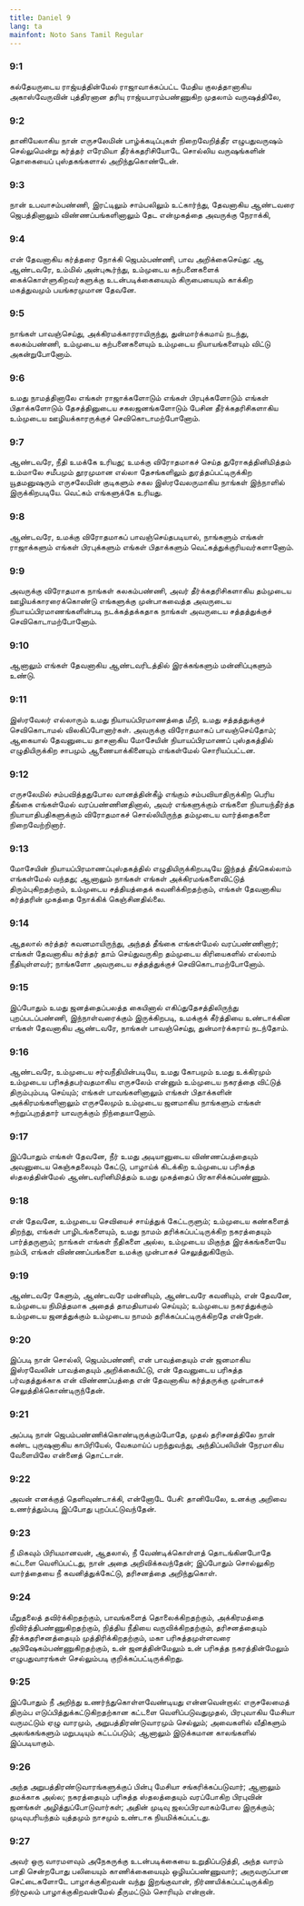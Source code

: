 ```yaml
---
title: Daniel 9
lang: ta
mainfont: Noto Sans Tamil Regular
---
```


###  9:1

கல்தேயருடைய ராஜ்யத்தின்மேல் ராஜாவாக்கப்பட்ட மேதிய குலத்தானாகிய அகாஸ்வேருவின் புத்திரனான தரியு ராஜ்யபாரம்பண்ணுகிற முதலாம் வருஷத்திலே,

###  9:2

தானியேலாகிய நான் எருசலேமின் பாழ்க்கடிப்புகள் நிறைவேறித்தீர எழுபதுவருஷம் செல்லுமென்று கர்த்தர் எரேமியா தீர்க்கதரிசியோடே சொல்லிய வருஷங்களின் தொகையைப் புஸ்தகங்களால் அறிந்துகொண்டேன்.

###  9:3

நான் உபவாசம்பண்ணி, இரட்டிலும் சாம்பலிலும் உட்கார்ந்து, தேவனாகிய ஆண்டவரை ஜெபத்தினாலும் விண்ணப்பங்களினாலும் தேட என்முகத்தை அவருக்கு நேராக்கி,

###  9:4

என் தேவனாகிய கர்த்தரை நோக்கி ஜெபம்பண்ணி, பாவ அறிக்கைசெய்து: ஆ ஆண்டவரே, உம்மில் அன்புகூர்ந்து, உம்முடைய கற்பனைகளைக் கைக்கொள்ளுகிறவர்களுக்கு உடன்படிக்கையையும் கிருபையையும் காக்கிற மகத்துவமும் பயங்கரமுமான தேவனே.

###  9:5

நாங்கள் பாவஞ்செய்து, அக்கிரமக்காரராயிருந்து, துன்மார்க்கமாய் நடந்து, கலகம்பண்ணி, உம்முடைய கற்பனைகளையும் உம்முடைய நியாயங்களையும் விட்டு அகன்றுபோனோம்.

###  9:6

உமது நாமத்தினாலே எங்கள் ராஜாக்களோடும் எங்கள் பிரபுக்களோடும் எங்கள் பிதாக்களோடும் தேசத்தினுடைய சகலஜனங்களோடும் பேசின தீர்க்கதரிசிகளாகிய உம்முடைய ஊழியக்காரருக்குச் செவிகொடாமற்போனோம்.

###  9:7

ஆண்டவரே, நீதி உமக்கே உரியது; உமக்கு விரோதமாகச் செய்த துரோகத்தினிமித்தம் உம்மாலே சமீபமும் தூரமுமான எல்லா தேசங்களிலும் துரத்தப்பட்டிருக்கிற யூதமனுஷரும் எருசலேமின் குடிகளும் சகல இஸ்ரவேலருமாகிய நாங்கள் இந்நாளில் இருக்கிறபடியே. வெட்கம் எங்களுக்கே உரியது.

###  9:8

ஆண்டவரே, உமக்கு விரோதமாகப் பாவஞ்செய்தபடியால், நாங்களும் எங்கள் ராஜாக்களும் எங்கள் பிரபுக்களும் எங்கள் பிதாக்களும் வெட்கத்துக்குரியவர்களானோம்.

###  9:9

அவருக்கு விரோதமாக நாங்கள் கலகம்பண்ணி, அவர் தீர்க்கதரிசிகளாகிய தம்முடைய ஊழியக்காரரைக்கொண்டு எங்களுக்கு முன்பாகவைத்த அவருடைய நியாயப்பிரமாணங்களின்படி நடக்கத்தக்கதாக நாங்கள் அவருடைய சத்தத்துக்குச் செவிகொடாமற்போனோம்.

###  9:10

ஆனாலும் எங்கள் தேவனாகிய ஆண்டவரிடத்தில் இரக்கங்களும் மன்னிப்புகளும் உண்டு.

###  9:11

இஸ்ரவேலர் எல்லாரும் உமது நியாயப்பிரமாணத்தை மீறி, உமது சத்தத்துக்குச் செவிகொடாமல் விலகிப்போனார்கள். அவருக்கு விரோதமாகப் பாவஞ்செய்தோம்; ஆகையால் தேவனுடைய தாசனாகிய மோசேயின் நியாயப்பிரமாணப் புஸ்தகத்தில் எழுதியிருக்கிற சாபமும் ஆணையாக்கினையும் எங்கள்மேல் சொரியப்பட்டன.

###  9:12

எருசலேமில் சம்பவித்ததுபோல வானத்தின்கீழ் எங்கும் சம்பவியாதிருக்கிற பெரிய தீங்கை எங்கள்மேல் வரப்பண்ணினதினால், அவர் எங்களுக்கும் எங்களை நியாயந்தீர்த்த நியாயாதிபதிகளுக்கும் விரோதமாகச் சொல்லியிருந்த தம்முடைய வார்த்தைகளை நிறைவேற்றினார்.

###  9:13

மோசேயின் நியாயப்பிரமாணப்புஸ்தகத்தில் எழுதியிருக்கிறபடியே இந்தத் தீங்கெல்லாம் எங்கள்மேல் வந்தது; ஆனாலும் நாங்கள் எங்கள் அக்கிரமங்களைவிட்டுத் திரும்புகிறதற்கும், உம்முடைய சத்தியத்தைக் கவனிக்கிறதற்கும், எங்கள் தேவனாகிய கர்த்தரின் முகத்தை நோக்கிக் கெஞ்சினதில்லை.

###  9:14

ஆதலால் கர்த்தர் கவனமாயிருந்து, அந்தத் தீங்கை எங்கள்மேல் வரப்பண்ணினார்; எங்கள் தேவனாகிய கர்த்தர் தாம் செய்துவருகிற தம்முடைய கிரியைகளில் எல்லாம் நீதியுள்ளவர்; நாங்களோ அவருடைய சத்தத்துக்குச் செவிகொடாமற்போனோம்.

###  9:15

இப்போதும் உமது ஜனத்தைப்பலத்த கையினால் எகிப்துதேசத்திலிருந்து புறப்படப்பண்ணி, இந்நாள்வரைக்கும் இருக்கிறபடி, உமக்குக் கீர்த்தியை உண்டாக்கின எங்கள் தேவனாகிய ஆண்டவரே, நாங்கள் பாவஞ்செய்து, துன்மார்க்கராய் நடந்தோம்.

###  9:16

ஆண்டவரே, உம்முடைய சர்வநீதியின்படியே, உமது கோபமும் உமது உக்கிரமும் உம்முடைய பரிசுத்தபர்வதமாகிய எருசலேம் என்னும் உம்முடைய நகரத்தை விட்டுத் திரும்பும்படி செய்யும்; எங்கள் பாவங்களினாலும் எங்கள் பிதாக்களின் அக்கிரமங்களினாலும் எருசலேமும் உம்முடைய ஜனமாகிய நாங்களும் எங்கள் சுற்றுப்புறத்தார் யாவருக்கும் நிந்தையானோம்.

###  9:17

இப்போதும் எங்கள் தேவனே, நீர் உமது அடியானுடைய விண்ணப்பத்தையும் அவனுடைய கெஞ்சுதலையும் கேட்டு, பாழாய்க் கிடக்கிற உம்முடைய பரிசுத்த ஸ்தலத்தின்மேல் ஆண்டவரினிமித்தம் உமது முகத்தைப் பிரகாசிக்கப்பண்ணும்.

###  9:18

என் தேவனே, உம்முடைய செவியைச் சாய்த்துக் கேட்டருளும்; உம்முடைய கண்களைத் திறந்து, எங்கள் பாழிடங்களையும், உமது நாமம் தரிக்கப்பட்டிருக்கிற நகரத்தையும் பார்த்தருளும்; நாங்கள் எங்கள் நீதிகளை அல்ல, உம்முடைய மிகுந்த இரக்கங்களையே நம்பி, எங்கள் விண்ணப்பங்களை உமக்கு முன்பாகச் செலுத்துகிறோம்.

###  9:19

ஆண்டவரே கேளும், ஆண்டவரே மன்னியும், ஆண்டவரே கவனியும், என் தேவனே, உம்முடைய நிமித்தமாக அதைத் தாமதியாமல் செய்யும்; உம்முடைய நகரத்துக்கும் உம்முடைய ஜனத்துக்கும் உம்முடைய நாமம் தரிக்கப்பட்டிருக்கிறதே என்றேன்.

###  9:20

இப்படி நான் சொல்லி, ஜெபம்பண்ணி, என் பாவத்தையும் என் ஜனமாகிய இஸ்ரவேலின் பாவத்தையும் அறிக்கையிட்டு, என் தேவனுடைய பரிசுத்த பர்வதத்துக்காக என் விண்ணப்பத்தை என் தேவனாகிய கர்த்தருக்கு முன்பாகச் செலுத்திக்கொண்டிருந்தேன்.

###  9:21

அப்படி நான் ஜெபம்பண்ணிக்கொண்டிருக்கும்போதே, முதல் தரிசனத்திலே நான் கண்ட புருஷனாகிய காபிரியேல், வேகமாய்ப் பறந்துவந்து, அந்திப்பலியின் நேரமாகிய வேளையிலே என்னைத் தொட்டான்.

###  9:22

அவன் எனக்குத் தெளிவுண்டாக்கி, என்னோடே பேசி: தானியேலே, உனக்கு அறிவை உணர்த்தும்படி இப்போது புறப்பட்டுவந்தேன்.

###  9:23

நீ மிகவும் பிரியமானவன், ஆதலால், நீ வேண்டிக்கொள்ளத் தொடங்கினபோதே கட்டளை வெளிப்பட்டது, நான் அதை அறிவிக்கவந்தேன்; இப்போதும் சொல்லுகிற வார்த்தையை நீ கவனித்துக்கேட்டு, தரிசனத்தை அறிந்துகொள்.

###  9:24

மீறுதலைத் தவிர்க்கிறதற்கும், பாவங்களைத் தொலைக்கிறதற்கும், அக்கிரமத்தை நிவிர்த்திபண்ணுகிறதற்கும், நித்திய நீதியை வருவிக்கிறதற்கும், தரிசனத்தையும் தீர்க்கதரிசனத்தையும் முத்திரிக்கிறதற்கும், மகா பரிசுத்தமுள்ளவரை அபிஷேகம்பண்ணுகிறதற்கும், உன் ஜனத்தின்மேலும் உன் பரிசுத்த நகரத்தின்மேலும் எழுபதுவாரங்கள் செல்லும்படி குறிக்கப்பட்டிருக்கிறது.

###  9:25

இப்போதும் நீ அறிந்து உணர்ந்துகொள்ளவேண்டியது என்னவென்றால்: எருசலேமைத் திரும்ப எடுப்பித்துக்கட்டுகிறதற்கான கட்டளை வெளிப்படுவதுமுதல், பிரபுவாகிய மேசியா வருமட்டும் ஏழு வாரமும், அறுபத்திரண்டுவாரமும் செல்லும்; அவைகளில் வீதிகளும் அலங்கங்களும் மறுபடியும் கட்டப்படும்; ஆனாலும் இடுக்கமான காலங்களில் இப்படியாகும்.

###  9:26

அந்த அறுபத்திரண்டுவாரங்களுக்குப் பின்பு மேசியா சங்கரிக்கப்படுவார்; ஆனாலும் தமக்காக அல்ல; நகரத்தையும் பரிசுத்த ஸ்தலத்தையும் வரப்போகிற பிரபுவின் ஜனங்கள் அழித்துப்போடுவார்கள்; அதின் முடிவு ஜலப்பிரவாகம்போல இருக்கும்; முடிவுபரியந்தம் யுத்தமும் நாசமும் உண்டாக நியமிக்கப்பட்டது.

###  9:27

அவர் ஒரு வாரமளவும் அநேகருக்கு உடன்படிக்கையை உறுதிப்படுத்தி, அந்த வாரம் பாதி சென்றபோது பலியையும் காணிக்கையையும் ஒழியப்பண்ணுவார்; அருவருப்பான செட்டைகளோடே பாழாக்குகிறவன் வந்து இறங்குவான், நிர்ணயிக்கப்பட்டிருக்கிற நிர்மூலம் பாழாக்குகிறவன்மேல் தீருமட்டும் சொரியும் என்றான்.

